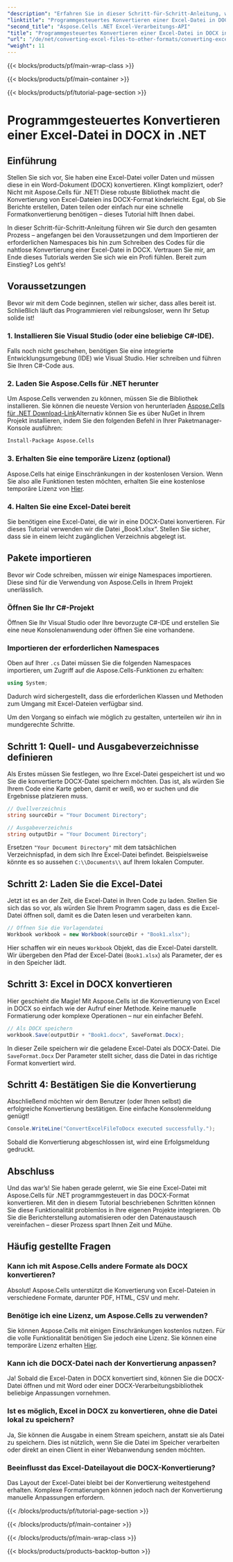 ```yaml
---
"description": "Erfahren Sie in dieser Schritt-für-Schritt-Anleitung, wie Sie Excel-Dateien mit Aspose.Cells für .NET programmgesteuert in DOCX konvertieren. Perfekt für die Berichterstellung und den Datenaustausch."
"linktitle": "Programmgesteuertes Konvertieren einer Excel-Datei in DOCX in .NET"
"second_title": "Aspose.Cells .NET Excel-Verarbeitungs-API"
"title": "Programmgesteuertes Konvertieren einer Excel-Datei in DOCX in .NET"
"url": "/de/net/converting-excel-files-to-other-formats/converting-excel-file-to-docx/"
"weight": 11
---
```


{{< blocks/products/pf/main-wrap-class >}}

{{< blocks/products/pf/main-container >}}

{{< blocks/products/pf/tutorial-page-section >}}

# Programmgesteuertes Konvertieren einer Excel-Datei in DOCX in .NET

## Einführung

Stellen Sie sich vor, Sie haben eine Excel-Datei voller Daten und müssen diese in ein Word-Dokument (DOCX) konvertieren. Klingt kompliziert, oder? Nicht mit Aspose.Cells für .NET! Diese robuste Bibliothek macht die Konvertierung von Excel-Dateien ins DOCX-Format kinderleicht. Egal, ob Sie Berichte erstellen, Daten teilen oder einfach nur eine schnelle Formatkonvertierung benötigen – dieses Tutorial hilft Ihnen dabei.

In dieser Schritt-für-Schritt-Anleitung führen wir Sie durch den gesamten Prozess – angefangen bei den Voraussetzungen und dem Importieren der erforderlichen Namespaces bis hin zum Schreiben des Codes für die nahtlose Konvertierung einer Excel-Datei in DOCX. Vertrauen Sie mir, am Ende dieses Tutorials werden Sie sich wie ein Profi fühlen. Bereit zum Einstieg? Los geht’s!

## Voraussetzungen

Bevor wir mit dem Code beginnen, stellen wir sicher, dass alles bereit ist. Schließlich läuft das Programmieren viel reibungsloser, wenn Ihr Setup solide ist!

### 1. Installieren Sie Visual Studio (oder eine beliebige C#-IDE).
Falls noch nicht geschehen, benötigen Sie eine integrierte Entwicklungsumgebung (IDE) wie Visual Studio. Hier schreiben und führen Sie Ihren C#-Code aus.

### 2. Laden Sie Aspose.Cells für .NET herunter
Um Aspose.Cells verwenden zu können, müssen Sie die Bibliothek installieren. Sie können die neueste Version von herunterladen [Aspose.Cells für .NET Download-Link](https://releases.aspose.com/cells/net/)Alternativ können Sie es über NuGet in Ihrem Projekt installieren, indem Sie den folgenden Befehl in Ihrer Paketmanager-Konsole ausführen:

```bash
Install-Package Aspose.Cells
```

### 3. Erhalten Sie eine temporäre Lizenz (optional)
Aspose.Cells hat einige Einschränkungen in der kostenlosen Version. Wenn Sie also alle Funktionen testen möchten, erhalten Sie eine kostenlose temporäre Lizenz von [Hier](https://purchase.aspose.com/temporary-license/).

### 4. Halten Sie eine Excel-Datei bereit
Sie benötigen eine Excel-Datei, die wir in eine DOCX-Datei konvertieren. Für dieses Tutorial verwenden wir die Datei „Book1.xlsx“. Stellen Sie sicher, dass sie in einem leicht zugänglichen Verzeichnis abgelegt ist.

## Pakete importieren

Bevor wir Code schreiben, müssen wir einige Namespaces importieren. Diese sind für die Verwendung von Aspose.Cells in Ihrem Projekt unerlässlich.

### Öffnen Sie Ihr C#-Projekt
Öffnen Sie Ihr Visual Studio oder Ihre bevorzugte C#-IDE und erstellen Sie eine neue Konsolenanwendung oder öffnen Sie eine vorhandene.

### Importieren der erforderlichen Namespaces
Oben auf Ihrer `.cs` Datei müssen Sie die folgenden Namespaces importieren, um Zugriff auf die Aspose.Cells-Funktionen zu erhalten:

```csharp
using System;
```

Dadurch wird sichergestellt, dass die erforderlichen Klassen und Methoden zum Umgang mit Excel-Dateien verfügbar sind.

Um den Vorgang so einfach wie möglich zu gestalten, unterteilen wir ihn in mundgerechte Schritte.

## Schritt 1: Quell- und Ausgabeverzeichnisse definieren

Als Erstes müssen Sie festlegen, wo Ihre Excel-Datei gespeichert ist und wo Sie die konvertierte DOCX-Datei speichern möchten. Das ist, als würden Sie Ihrem Code eine Karte geben, damit er weiß, wo er suchen und die Ergebnisse platzieren muss.

```csharp
// Quellverzeichnis
string sourceDir = "Your Document Directory";

// Ausgabeverzeichnis
string outputDir = "Your Document Directory";
```

Ersetzen `"Your Document Directory"` mit dem tatsächlichen Verzeichnispfad, in dem sich Ihre Excel-Datei befindet. Beispielsweise könnte es so aussehen `C:\\Documents\\` auf Ihrem lokalen Computer.

## Schritt 2: Laden Sie die Excel-Datei

Jetzt ist es an der Zeit, die Excel-Datei in Ihren Code zu laden. Stellen Sie sich das so vor, als würden Sie Ihrem Programm sagen, dass es die Excel-Datei öffnen soll, damit es die Daten lesen und verarbeiten kann.

```csharp
// Öffnen Sie die Vorlagendatei
Workbook workbook = new Workbook(sourceDir + "Book1.xlsx");
```

Hier schaffen wir ein neues `Workbook` Objekt, das die Excel-Datei darstellt. Wir übergeben den Pfad der Excel-Datei (`Book1.xlsx`) als Parameter, der es in den Speicher lädt.

## Schritt 3: Excel in DOCX konvertieren

Hier geschieht die Magie! Mit Aspose.Cells ist die Konvertierung von Excel in DOCX so einfach wie der Aufruf einer Methode. Keine manuelle Formatierung oder komplexe Operationen – nur ein einfacher Befehl.

```csharp
// Als DOCX speichern
workbook.Save(outputDir + "Book1.docx", SaveFormat.Docx);
```

In dieser Zeile speichern wir die geladene Excel-Datei als DOCX-Datei. Die `SaveFormat.Docx` Der Parameter stellt sicher, dass die Datei in das richtige Format konvertiert wird.

## Schritt 4: Bestätigen Sie die Konvertierung

Abschließend möchten wir dem Benutzer (oder Ihnen selbst) die erfolgreiche Konvertierung bestätigen. Eine einfache Konsolenmeldung genügt!

```csharp
Console.WriteLine("ConvertExcelFileToDocx executed successfully.");
```

Sobald die Konvertierung abgeschlossen ist, wird eine Erfolgsmeldung gedruckt.

## Abschluss

Und das war’s! Sie haben gerade gelernt, wie Sie eine Excel-Datei mit Aspose.Cells für .NET programmgesteuert in das DOCX-Format konvertieren. Mit den in diesem Tutorial beschriebenen Schritten können Sie diese Funktionalität problemlos in Ihre eigenen Projekte integrieren. Ob Sie die Berichterstellung automatisieren oder den Datenaustausch vereinfachen – dieser Prozess spart Ihnen Zeit und Mühe.

## Häufig gestellte Fragen

### Kann ich mit Aspose.Cells andere Formate als DOCX konvertieren?
Absolut! Aspose.Cells unterstützt die Konvertierung von Excel-Dateien in verschiedene Formate, darunter PDF, HTML, CSV und mehr.

### Benötige ich eine Lizenz, um Aspose.Cells zu verwenden?
Sie können Aspose.Cells mit einigen Einschränkungen kostenlos nutzen. Für die volle Funktionalität benötigen Sie jedoch eine Lizenz. Sie können eine temporäre Lizenz erhalten [Hier](https://purchase.aspose.com/temporary-license/).

### Kann ich die DOCX-Datei nach der Konvertierung anpassen?
Ja! Sobald die Excel-Daten in DOCX konvertiert sind, können Sie die DOCX-Datei öffnen und mit Word oder einer DOCX-Verarbeitungsbibliothek beliebige Anpassungen vornehmen.

### Ist es möglich, Excel in DOCX zu konvertieren, ohne die Datei lokal zu speichern?
Ja, Sie können die Ausgabe in einem Stream speichern, anstatt sie als Datei zu speichern. Dies ist nützlich, wenn Sie die Datei im Speicher verarbeiten oder direkt an einen Client in einer Webanwendung senden möchten.

### Beeinflusst das Excel-Dateilayout die DOCX-Konvertierung?
Das Layout der Excel-Datei bleibt bei der Konvertierung weitestgehend erhalten. Komplexe Formatierungen können jedoch nach der Konvertierung manuelle Anpassungen erfordern.

{{< /blocks/products/pf/tutorial-page-section >}}

{{< /blocks/products/pf/main-container >}}

{{< /blocks/products/pf/main-wrap-class >}}

{{< blocks/products/products-backtop-button >}}